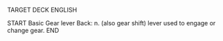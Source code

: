 TARGET DECK
ENGLISH

START
Basic
Gear lever
Back: n. (also gear shift) lever used to engage or change gear.
END
